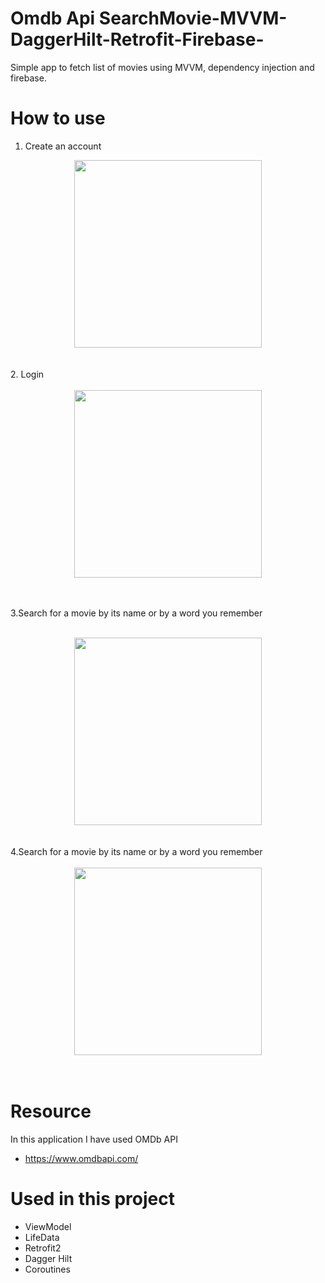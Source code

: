 # Omdb Api SearchMovie-MVVM-DaggerHilt-Retrofit-Firebase-
Simple app to fetch list of movies using MVVM, dependency injection and firebase.

# How to use
1. Create an account
<div align="center"><img width="300px" src="https://github.com/MariCarmen1991/SearchMovie-MVVM-DaggerHilt-Retrofit-Firebase-/blob/main/app/src/main/res/drawable/Screenshot_20220405_171708.png" /> </div>
    <br></br>
2. Login
  <br></br>
<div align="center"><img width="300px" src="https://github.com/MariCarmen1991/SearchMovie-MVVM-DaggerHilt-Retrofit-Firebase-/blob/main/app/src/main/res/drawable/Screenshot_20220405_171756.png" /> </div>
  <br></br>
  
3.Search for a movie by its name or by a word you remember
  <br></br>
<div align="center"><img width="300px" src="https://github.com/MariCarmen1991/SearchMovie-MVVM-DaggerHilt-Retrofit-Firebase-/blob/main/app/src/main/res/drawable/Screenshot_20220405_171934.png" /> </div>
  <br></br>
4.Search for a movie by its name or by a word you remember
  <br></br>
<div align="center"><img width="300px" src="https://github.com/MariCarmen1991/SearchMovie-MVVM-DaggerHilt-Retrofit-Firebase-/blob/main/app/src/main/res/drawable/Screenshot_20220405_171956.png" /> </div>
  <br></br>

# Resource
In this application I have used OMDb API 
- https://www.omdbapi.com/

# Used in this project
- ViewModel
- LifeData
- Retrofit2
- Dagger Hilt
- Coroutines


